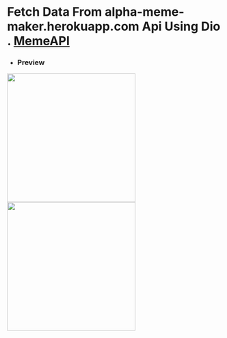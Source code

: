 # Fetch Data From alpha-meme-maker.herokuapp.com Api Using Dio . [MemeAPI](alpha-meme-maker.herokuapp.com)

    
- ### Preview
<img src="https://user-images.githubusercontent.com/82768399/159140424-a1300759-3c50-4630-8fea-fc2d9dee99c2.png" width="300" >    <img src="https://user-images.githubusercontent.com/82768399/159140451-f18bcaab-e736-4b3d-998c-ddfeb8d84cac.png" width="300" >